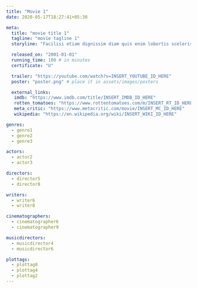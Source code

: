 ```yaml
---
title: "Movie 1"
date: 2020-05-17T18:27:41+05:30

meta:
  title: "movie title 1"
  tagline: "movie tagline 1"
  storyline: "Facilisi etiam dignissim diam quis enim lobortis scelerisque. Tristique senectus et netus et malesuada"

  released_on: "2001-01-01"
  running_time: 100 # in minutes
  certificate: "U"

  trailer: "https://youtube.com/watch?v=INSERT_YOUTUBE_ID_HERE" 
  poster: "poster.png" # place it in assets/images/posters

  external_links:
   imdb: "https://www.imdb.com/title/INSERT_IMDB_ID_HERE"
   rotten_tomatoes: "https://www.rottentomatoes.com/m/INSERT_RT_ID_HERE"
   meta_critic: "https://www.metacritic.com/movie/INSERT_MC_ID_HERE"
   wikipedia: "https://en.wikipedia.org/wiki/INSERT_WIKI_ID_HERE"

genres:
  - genre1
  - genre2
  - genre3

actors:
  - actor2
  - actor3

directors:
  - director5
  - director8

writers:
  - writer6
  - writer8

cinematographers:
  - cinematographer6
  - cinematographer9

musicdirectors:
  - musicdirector4
  - musicdirector6

plottags:
  - plottag8
  - plottag4
  - plottag2
---
```

